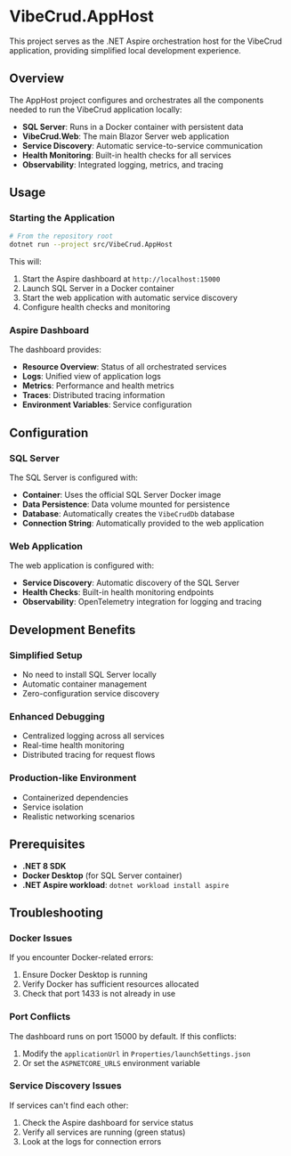 # VibeCrud.AppHost

This project serves as the .NET Aspire orchestration host for the VibeCrud application, providing simplified local development experience.

## Overview

The AppHost project configures and orchestrates all the components needed to run the VibeCrud application locally:

- **SQL Server**: Runs in a Docker container with persistent data
- **VibeCrud.Web**: The main Blazor Server web application
- **Service Discovery**: Automatic service-to-service communication
- **Health Monitoring**: Built-in health checks for all services
- **Observability**: Integrated logging, metrics, and tracing

## Usage

### Starting the Application

```bash
# From the repository root
dotnet run --project src/VibeCrud.AppHost
```

This will:
1. Start the Aspire dashboard at `http://localhost:15000`
2. Launch SQL Server in a Docker container
3. Start the web application with automatic service discovery
4. Configure health checks and monitoring

### Aspire Dashboard

The dashboard provides:
- **Resource Overview**: Status of all orchestrated services
- **Logs**: Unified view of application logs
- **Metrics**: Performance and health metrics
- **Traces**: Distributed tracing information
- **Environment Variables**: Service configuration

## Configuration

### SQL Server

The SQL Server is configured with:
- **Container**: Uses the official SQL Server Docker image
- **Data Persistence**: Data volume mounted for persistence
- **Database**: Automatically creates the `VibeCrudDb` database
- **Connection String**: Automatically provided to the web application

### Web Application

The web application is configured with:
- **Service Discovery**: Automatic discovery of the SQL Server
- **Health Checks**: Built-in health monitoring endpoints
- **Observability**: OpenTelemetry integration for logging and tracing

## Development Benefits

### Simplified Setup
- No need to install SQL Server locally
- Automatic container management
- Zero-configuration service discovery

### Enhanced Debugging
- Centralized logging across all services
- Real-time health monitoring
- Distributed tracing for request flows

### Production-like Environment
- Containerized dependencies
- Service isolation
- Realistic networking scenarios

## Prerequisites

- **.NET 8 SDK**
- **Docker Desktop** (for SQL Server container)
- **.NET Aspire workload**: `dotnet workload install aspire`

## Troubleshooting

### Docker Issues
If you encounter Docker-related errors:
1. Ensure Docker Desktop is running
2. Verify Docker has sufficient resources allocated
3. Check that port 1433 is not already in use

### Port Conflicts
The dashboard runs on port 15000 by default. If this conflicts:
1. Modify the `applicationUrl` in `Properties/launchSettings.json`
2. Or set the `ASPNETCORE_URLS` environment variable

### Service Discovery Issues
If services can't find each other:
1. Check the Aspire dashboard for service status
2. Verify all services are running (green status)
3. Look at the logs for connection errors
